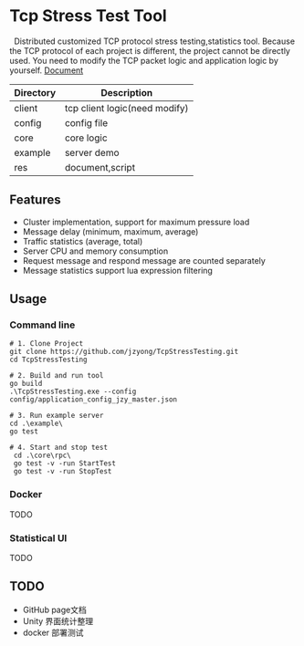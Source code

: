 # Tcp Stress Test Tool

&nbsp;&nbsp;Distributed customized TCP protocol stress testing,statistics tool.
Because the TCP protocol of each project is different, the project cannot be directly used.
You need to modify the TCP packet logic and application logic by yourself.
[Document](https://jzyong.github.io/TcpStressTesting/)

| Directory | Description                   |
|-----------|-------------------------------|
| client    | tcp client logic(need modify) |
| config    | config file                   |
| core      | core logic                    |
| example   | server demo                   |
| res       | document,script               |

## Features

* Cluster implementation, support for maximum pressure load
* Message delay (minimum, maximum, average)
* Traffic statistics (average, total)
* Server CPU and memory consumption
* Request message and respond message are counted separately
* Message statistics support lua expression filtering

## Usage
### Command line

```shell
# 1. Clone Project
git clone https://github.com/jzyong/TcpStressTesting.git
cd TcpStressTesting

# 2. Build and run tool
go build
.\TcpStressTesting.exe --config config/application_config_jzy_master.json

# 3. Run example server
cd .\example\
go test

# 4. Start and stop test
 cd .\core\rpc\
 go test -v -run StartTest
 go test -v -run StopTest
```

### Docker
 TODO

### Statistical UI
 TODO

## TODO

* GitHub page文档
* Unity 界面统计整理
* docker 部署测试


